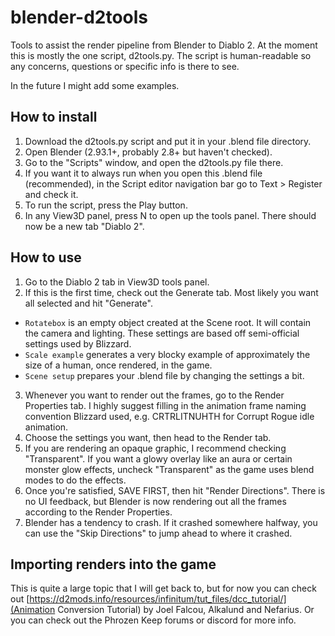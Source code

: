 # blender-d2tools

Tools to assist the render pipeline from Blender to Diablo 2. At the moment this is mostly the one script, d2tools.py. The script is human-readable so any concerns, questions or specific info is there to see.

In the future I might add some examples.


## How to install

1. Download the d2tools.py script and put it in your .blend file directory.
2. Open Blender (2.93.1+, probably 2.8+ but haven't checked).
3. Go to the "Scripts" window, and open the d2tools.py file there.
4. If you want it to always run when you open this .blend file (recommended),  in the Script editor navigation bar go to Text > Register and check it.
5. To run the script, press the Play button.
6. In any View3D panel, press N to open up the tools panel. There should now be a new tab "Diablo 2".


## How to use

1. Go to the Diablo 2 tab in View3D tools panel.
2. If this is the first time, check out the Generate tab. Most likely you want all selected and hit "Generate".
  - `Rotatebox` is an empty object created at the Scene root. It will contain the camera and lighting. These settings are based off semi-official settings used by Blizzard.
  - `Scale example` generates a very blocky example of approximately the size of a human, once rendered, in the game.
  - `Scene setup` prepares your .blend file by changing the settings a bit.
3. Whenever you want to render out the frames, go to the Render Properties tab. I highly suggest filling in the animation frame naming convention Blizzard used, e.g. CRTRLITNUHTH for Corrupt Rogue idle animation.
4. Choose the settings you want, then head to the Render tab.
5. If you are rendering an opaque graphic, I recommend checking "Transparent". If you want a glowy overlay like an aura or certain monster glow effects, uncheck "Transparent" as the game uses blend modes to do the effects.
6. Once you're satisfied, SAVE FIRST, then hit "Render Directions". There is no UI feedback, but Blender is now rendering out all the frames according to the Render Properties.
7. Blender has a tendency to crash. If it crashed somewhere halfway, you can use the "Skip Directions" to jump ahead to where it crashed.


## Importing renders into the game

This is quite a large topic that I will get back to, but for now you can check out [https://d2mods.info/resources/infinitum/tut_files/dcc_tutorial/](Animation Conversion Tutorial) by Joel Falcou, Alkalund and Nefarius. Or you can check out the Phrozen Keep forums or discord for more info.